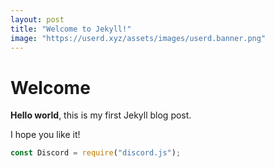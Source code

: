 ```yaml
---
layout: post
title: "Welcome to Jekyll!"
image: "https://userd.xyz/assets/images/userd.banner.png"
---
```


# Welcome

**Hello world**, this is my first Jekyll blog post.

I hope you like it!

```js
const Discord = require("discord.js");
```
